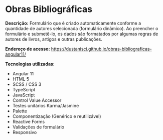 # Obras Bibliográficas

<b>Descrição:</b> Formulário que é criado automaticamente conforme a quantidade de autores selecionada (formulário dinâmico).
Ao preencher o formulário e submetê-lo, os dados são formatados por algumas regras de autores de livros, artigos e outras publicações.

<b>Endereço de acesso:</b> https://dustanisci.github.io/obras-bibliograficas-angular11/

<b>Tecnologias utilizadas:</b>
<ul>
  <li>Angular 11</li>
  <li>HTML 5 </li>
  <li>SCSS / CSS 3</li>
  <li>TypeScript</li>
  <li>JavaScript</li>
  <li>Control Value Accessor</li>
  <li>Testes unitários Karma/Jasmine</li>
  <li>Palette</li>
  <li>Componentização (Genérico e reutilizável)</li>
  <li>Reactive Forms</li>
  <li>Validações de formulário</li>
  <li>Responsivo</li>
</ul>
